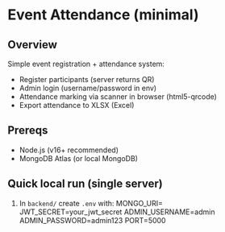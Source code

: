 # Event Attendance (minimal)

## Overview
Simple event registration + attendance system:
- Register participants (server returns QR)
- Admin login (username/password in env)
- Attendance marking via scanner in browser (html5-qrcode)
- Export attendance to XLSX (Excel)

## Prereqs
- Node.js (v16+ recommended)
- MongoDB Atlas (or local MongoDB)

## Quick local run (single server)
1. In `backend/` create `.env` with:
MONGO_URI=<your mongodb atlas connection string>
JWT_SECRET=your_jwt_secret
ADMIN_USERNAME=admin
ADMIN_PASSWORD=admin123
PORT=5000

 
